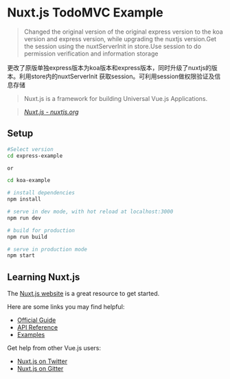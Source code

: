 # Nuxt.js TodoMVC Example

>Changed the original version of the original express version to the koa version and express version, while upgrading the nuxtjs version.Get the session using the nuxtServerInit in store.Use session to do permission verification and information storage
>
更改了原版单独express版本为koa版本和express版本，同时升级了nuxtjs的版本。利用store内的nuxtServerInit 获取session。可利用session做权限验证及信息存储


> Nuxt.js is a framework for building Universal Vue.js Applications.

> _[Nuxt.js - nuxtjs.org](https://nuxtjs.org)_

## Setup

```bash
#Select version
cd express-example

or

cd koa-example

# install dependencies
npm install

# serve in dev mode, with hot reload at localhost:3000
npm run dev

# build for production
npm run build

# serve in production mode
npm start
```

## Learning Nuxt.js

The [Nuxt.js website](https://nuxtjs.org/) is a great resource to get started.

Here are some links you may find helpful:

* [Official Guide](https://nuxtjs.org/guide)
* [API Reference](https://nuxtjs.org/api)
* [Examples](https://nuxtjs.org/examples)

Get help from other Vue.js users:

* [Nuxt.js on Twitter](https://twitter.com/nuxt_js)
* [Nuxt.js on Gitter](https://gitter.im/nuxt/nuxt.js)


